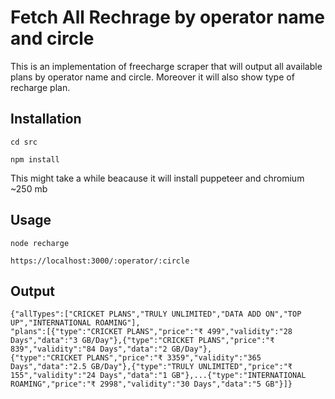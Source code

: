 # Fetch All Rechrage by operator name and circle
This is an implementation of freecharge scraper that will output all available plans by operator name and circle. Moreover it will also show type of recharge plan.

## Installation
```
cd src
```

```
npm install
```
This might take a while beacause it will install puppeteer and chromium ~250 mb 
## Usage


```
node recharge
```


```
https://localhost:3000/:operator/:circle
```

## Output
```
{"allTypes":["CRICKET PLANS","TRULY UNLIMITED","DATA ADD ON","TOP UP","INTERNATIONAL ROAMING"],
"plans":[{"type":"CRICKET PLANS","price":"₹ 499","validity":"28 Days","data":"3 GB/Day"},{"type":"CRICKET PLANS","price":"₹ 839","validity":"84 Days","data":"2 GB/Day"},
{"type":"CRICKET PLANS","price":"₹ 3359","validity":"365 Days","data":"2.5 GB/Day"},{"type":"TRULY UNLIMITED","price":"₹ 155","validity":"24 Days","data":"1 GB"},...{"type":"INTERNATIONAL ROAMING","price":"₹ 2998","validity":"30 Days","data":"5 GB"}]}
```
